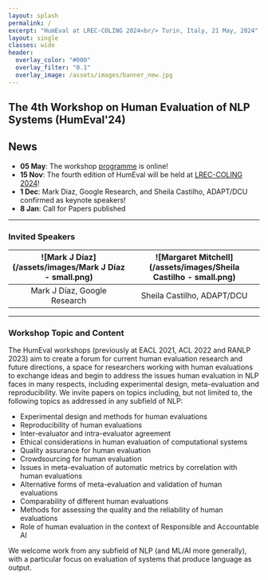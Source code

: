 ```yaml
---
layout: splash
permalink: /
excerpt: "HumEval at LREC-COLING 2024<br/> Turin, Italy, 21 May, 2024"
layout: single
classes: wide
header:
  overlay_color: "#000"
  overlay_filter: "0.1"
  overlay_image: /assets/images/banner_new.jpg
---
```


## The 4th Workshop on Human Evaluation of NLP Systems (HumEval'24)

## News

* **05 May**: The workshop [programme](/2024/programme) is online!
* **15 Nov**: The fourth edition of HumEval will be held at [LREC-COLING 2024](https://lrec-coling-2024.org/)! 
* **1 Dec**: Mark Diaz, Google Research, and Sheila Castilho, ADAPT/DCU confirmed as keynote speakers! 
* **8 Jan**: Call for Papers published 

----

### Invited Speakers


|![Mark J Díaz](/assets/images/Mark J Díaz - small.png) |![Margaret Mitchell](/assets/images/Sheila Castilho - small.png) |
|:-------------------------------------------------:|:------------------------------------------:|
|Mark J Díaz, Google Research                               | Sheila Castilho, ADAPT/DCU      |

-----

### Workshop Topic and Content

The HumEval workshops (previously at EACL 2021, ACL 2022 and RANLP 2023) aim to create a forum for current human evaluation research and future directions, a space for researchers working with human evaluations to exchange ideas and begin to address the issues human evaluation in NLP faces in many respects, including experimental design, meta-evaluation and reproducibility. We invite papers on topics including, but not limited to, the following topics as addressed in any subfield of NLP:

* Experimental design and methods for human evaluations
* Reproducibility of human evaluations
* Inter-evaluator and intra-evaluator agreement
* Ethical considerations in human evaluation of computational systems
* Quality assurance for human evaluation 
* Crowdsourcing for human evaluation
* Issues in meta-evaluation of automatic metrics by correlation with human evaluations
* Alternative forms of meta-evaluation and validation of human evaluations
* Comparability of different human evaluations
* Methods for assessing the quality and the reliability of human evaluations
* Role of human evaluation in the context of Responsible and Accountable AI

We welcome work from any subfield of NLP (and ML/AI more generally), with a particular focus on evaluation of systems that produce language as output.




